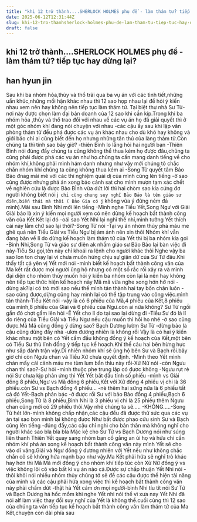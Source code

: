 ```yaml
---
title: "khi 12 trở thành....SHERLOCK HOLMES phụ đề - làm thám tử? tiếp tục hay dừng lại?"
date: 2025-06-12T12:31:44Z
slug: khi-12-tro-thanhsherlock-holmes-phu-de-lam-tham-tu-tiep-tuc-hay-dung-lai
draft: false
---
```


## khi 12 trở thành....SHERLOCK HOLMES phụ đề - làm thám tử? tiếp tục hay dừng lại?

## han hyun jin

Sau khi ba nhóm hỏa,thủy và thổ trải qua ba vụ án với các tình tiết,những uẩn khúc,những mối hận khác nhau thì 12 sao họp nhau lại để hỏi ý kiến nhau xem nên hay không nên tiếp tục làm thám tử.
Tại biệt thự nhà Sư Tử-nơi này được chọn làm đại bản doanh của 12 sao khi cần kíp.Trong khi ba nhóm hỏa ,thủy và thổ trao đổi với nhau về các vụ án họ đã giải quyết thì ở một góc nhóm khí đang nói chuyện với nhau
-các cậu ấy sau khi lập văn phòng thám tử đều phá được các vụ án khác nhau cho dù khó hay không và giới báo chí ai cũng biết đến họ nhưng những tân thủ của làng thám tử.Còn chúng ta thì tính sao bây giờ? -thiên Bình lo lắng hỏi hai người bạn
-Thiên Bình nói đúng đấy chúng ta cũng không thể thua kém họ được đâu,chũng ta cũng phải được phá các vụ án như họ.chúng ta cần mang danh tiếng về cho nhóm khí,không phải mình hám danh nhưng như vậy mới chúng tỏ chắc chắn nhóm khí chũng ta cũng không thua kém ai -Song Tử quyết tâm
Bảo Bảo đnag mải mê với các thí nghiệm quái dị của mình cũng lên tiếng
-ờ sao cũng được nhưng phá án xong bảo cảnh sat cho mình mượn tạm xác chết về nghiên cứu là được
Bảo BÌnh vừa dứt lời thì hai chòm sao kia cứng đơ người không biết nói j` chỉ cùng chung suy nghĩ Bảo Bảo là tên giáo sư điên,biến thái mà thôi ( Bảo Gia có j` không vừa ý đừng ném đá mình).Mãi sau Bình Nhi mới lên tiếng
-Mình nghe Tiểu Yết,Song Ngư với Giải Giải bảo là xin ý kiến mọi người xem có nên dừng kế hoạch bất thành công văn của Kết Kết lại đó
-oái sao Yết Nhi lại nghĩ thế nhỉ,mình tưởng Yết thích cái này lắm chứ sao lại thôi?-Song Tử nói
-Tại vụ án nhóm thủy phá máu me ghê quá nên Tiểu Giải vs Tiểu Ngư bị ám ảnh nên xin thôi
Nhóm khí vẫn đang bàn về lí do dừng kế hoạch làm thám tử của Yết thì bị ba nhóm kia gọi
-Bình Nhi,Song Tử và giáo sư điên ak nhầm giáo sư Bảo Bảo lại bàn việc đi này-Tiểu Sư gọi,tên này chỉ khoái ra lệnh cho người khác thôi
Nghe vậy ba sao lon ton chạy lại vì chưa muốn hứng chịu sự giận dữ của Sư Tử đâu.Khi thấy tất cả yên vị Yết mới nói
-mình biết kế hoạch bất thành công văn của Ma kết rất được mọi người ủng hộ nhưng có một số rắc rối xảy ra và mình đại diện cho nhóm thủy muốn hỏi ý kiến ba nhóm còn lại là nên hay không nên tiếp tục thức hiện kế hoạch này
Mã mã vừa nghe xong hớn hở nói
-dừng ak?lại có trò mới sao nếu thế mình tán thành hai tay bốn chân luôn
-sao cũng được,dừng cũng hay mình lại có thể tập trung vào công việc.mình tán thành-Tiểu Kết nói
-vậy là có 6 phiếu của Mã,4 phiếu của Kết,8 phiếu của mình,8 phiếu của Giải và 6 phiếu của Ngư.còn ai nữa không?
Sư Tử ngồi gần đó chợt gầm lên hỏi
-Ê Yết cho lí do tại sao lại dừng đi
-Tiểu Sư đó là lí do riêng của Tiểu Giải và Tiểu Ngư nếu cậu muốn thì hỏi họ nhé
-ờ sao cũng được.Mã Mã cũng đồng ý dừng sao?
Bạch Dương lườm Sư Tử -đừng bảo là cậu cũng dừng đấy nhá
-ukm đương nhiên là không rồi
Vậy là có hai ý kiến khác nhau một bên có Yết cầm đầu không đồng ý kế hoạch của Kết,một bên có Tiểu Sư thủ lĩnh đồng ý tiếp tục kế hoạch.Khí thế cảu hai bên hừng hực như sắp đánh trận vậy.Dĩ nhiên nhóm khí sẽ ủng hộ bên Sư và Bạch rồi.bây giờ chỉ còn Ngưu chan và Tiểu Xử chưa quyết định.
-Mình theo Yết mình chán mấy cái cảnh máu me tùm lum bẩn thỉu này rồi-Xử Nữ nói
-còn Ngưu chan thì sao?-Sư hỏi
-mình thuộc phe trung lập có được không -Ngưu rụt rè nói
Sư chưa kịp phản ứng thì Yết Yết bắt đầu tính số phiếu
-mình vs Giải đồng 8 phiếu,Ngư vs Mã đồng 6 phiếu,Kết với Xử đồng 4 phiếu vị chi là 36 phiếu.còn Sư vs Bạch đồng 4 phiếu...
-nè thêm hai sừng nữa là 6 phiếu tất cả đó Yết-Bạch phản bác
-ờ được rồi Sư với bảo Bảo đồng 4 phiếu,Bạch 6 phiếu,Song Tử là 8 phiếu,Bình Nhi là 3 phiếu vị chi là 25 phiếu thêm Ngưu chan cũng mới có 29 phiếu thôi.Vậy nhé chúng ta sẽ.....
-KHÔNG.....-Song Tử hét lớn-mình không chấp nhận,các cậu đều đã được thử sức qua các vụ án tại sao bon mình lại không được
Như bắt được phao cứu sinh Sư và Bạch cũng lên tiếng
-đúng đấy,các cậu chỉ nghì cho bản thân mà không nghĩ cho người khác sao bla bla bla
Mặc kệ cho Sư Tử vs Bạch Dương nói như súng liên thanh Thiên Yết quay sang nhóm bạn cố gắng an ủi họ và hứa chỉ cần nhóm khí phá án xong kế hoạch bất thành công văn này mình Yết sẽ cho vào dĩ vãng.Giải và Ngư đồng ý đương nhiên với Yết nếu như không chắc chắn cô sẽ không hứa mạnh bạo như vậy.Ma Kết phải hứa sẽ nghĩ trò khác hay hơn thì Mã Mã mới đồng ý cho nhóm khí tiếp túc còn Xử Nữ đồng ý vs việc không lôi cô vào bất kì vụ án nào cả.Được sự chấp thuận Yết Nhi nói
-thôi khỏi nói nhiều nhóm thủy chúng tớ sẽ để các cậu được thể hiện tài năng của mình và các cậu phải hứa xong việc thì kế hoạch bất thành công văn này phải chấm dứt
-thật hả Yết cám ơn mọi người-bình Nhi tíu tít nói
Sư Tử và Bạch Dương há hốc mồm khi nghe Yết nhi nói thế vì xưa nay Yết Nhi đã nói alf làm việc thay đổi suy nghĩ của Yết là không thể.cuối cùng thì 12 sao của chúng ta vãn tiếp tục kế hoạch bất thành công văn làm thám tử của Ma Kết,chuyện còn dài phía sau